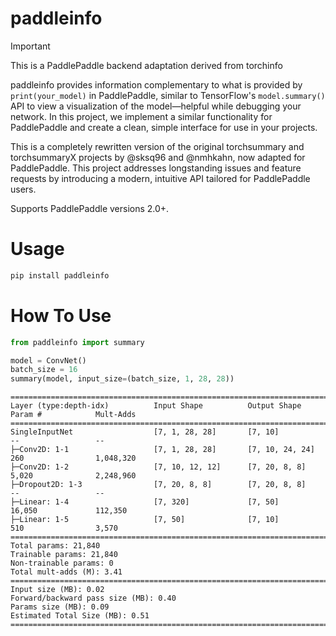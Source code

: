 # paddleinfo

> [!IMPORTANT]
> This is a PaddlePaddle backend adaptation derived from torchinfo

paddleinfo provides information complementary to what is provided by `print(your_model)` in PaddlePaddle, similar to TensorFlow's `model.summary()` API to view a visualization of the model—helpful while debugging your network. In this project, we implement a similar functionality for PaddlePaddle and create a clean, simple interface for use in your projects.

This is a completely rewritten version of the original torchsummary and torchsummaryX projects by @sksq96 and @nmhkahn, now adapted for PaddlePaddle. This project addresses longstanding issues and feature requests by introducing a modern, intuitive API tailored for PaddlePaddle users.

Supports PaddlePaddle versions 2.0+.

# Usage

``` sh
pip install paddleinfo
```


# How To Use

``` py
from paddleinfo import summary

model = ConvNet()
batch_size = 16
summary(model, input_size=(batch_size, 1, 28, 28))
```

``` log
================================================================================================================
Layer (type:depth-idx)          Input Shape          Output Shape         Param #            Mult-Adds
================================================================================================================
SingleInputNet                  [7, 1, 28, 28]       [7, 10]              --                 --
├─Conv2D: 1-1                   [7, 1, 28, 28]       [7, 10, 24, 24]      260                1,048,320
├─Conv2D: 1-2                   [7, 10, 12, 12]      [7, 20, 8, 8]        5,020              2,248,960
├─Dropout2D: 1-3                [7, 20, 8, 8]        [7, 20, 8, 8]        --                 --
├─Linear: 1-4                   [7, 320]             [7, 50]              16,050             112,350
├─Linear: 1-5                   [7, 50]              [7, 10]              510                3,570
================================================================================================================
Total params: 21,840
Trainable params: 21,840
Non-trainable params: 0
Total mult-adds (M): 3.41
================================================================================================================
Input size (MB): 0.02
Forward/backward pass size (MB): 0.40
Params size (MB): 0.09
Estimated Total Size (MB): 0.51
================================================================================================================
```